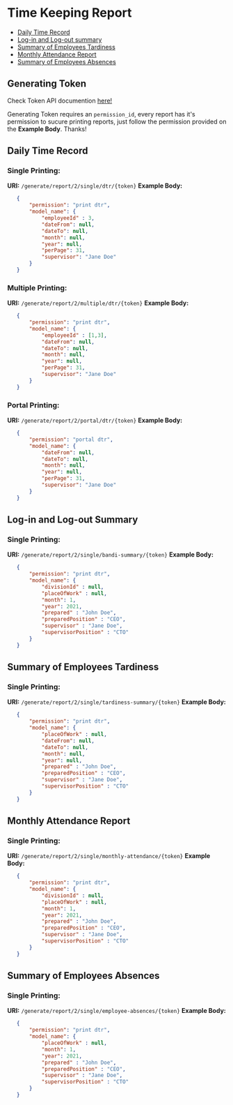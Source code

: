 # Time Keeping Report

- [Daily Time Record](#daily-time-record)
- [Log-in and Log-out summary](#log-in-and-log-out-summary)
- [Summary of Employees Tardiness](#summary-of-employees-tardiness)
- [Monthly Attendance Report](#monthly-attendance-report)
- [Summary of Employees Absences](#summary-of-employees-absences)

## Generating Token
Check Token API documention [here!](/api-docs/Token.yml)

Generating Token requires an `permission_id`, every report has it's permission to sucure printing reports, just follow the permission provided on the **Example Body**. Thanks!

## Daily Time Record
### Single Printing: 
 **URI:** `/generate/report/2/single/dtr/{token}`
 **Example Body:**
 ```json
    {
        "permission": "print dtr",
        "model_name": {
            "employeeId" : 3,
            "dateFrom": null,
            "dateTo": null,
            "month": null,
            "year": null,
            "perPage": 31,
            "supervisor": "Jane Doe"
        }
    }
 ```

### Multiple Printing: 
 **URI:** `/generate/report/2/multiple/dtr/{token}`
 **Example Body:**
 ```json
    {
        "permission": "print dtr",
        "model_name": {
            "employeeId" : [1,3],
            "dateFrom": null,
            "dateTo": null,
            "month": null,
            "year": null,
            "perPage": 31,
            "supervisor": "Jane Doe"
        }
    }
 ```

### Portal Printing: 
 **URI:** `/generate/report/2/portal/dtr/{token}`
 **Example Body:**
 ```json
    {
        "permission": "portal dtr",
        "model_name": {
            "dateFrom": null,
            "dateTo": null,
            "month": null,
            "year": null,
            "perPage": 31,
            "supervisor": "Jane Doe"
        }
    }
 ```

 ## Log-in and Log-out Summary
### Single Printing: 
 **URI:** `/generate/report/2/single/bandi-summary/{token}`
 **Example Body:**
 ```json
    {
        "permission": "print dtr",
        "model_name": {
            "divisionId" : null,
            "placeOfWork" : null,
            "month": 1,
            "year": 2021,
            "prepared" : "John Doe",
            "preparedPosition" : "CEO",
            "supervisor" : "Jane Doe",
            "supervisorPosition" : "CTO"
        }
    }
 ```

 ## Summary of Employees Tardiness
 ### Single Printing: 
 **URI:** `/generate/report/2/single/tardiness-summary/{token}`
 **Example Body:**
 ```json
    {
        "permission": "print dtr",
        "model_name": {
            "placeOfWork" : null,
            "dateFrom": null,
            "dateTo": null,
            "month": null,
            "year": null,
            "prepared" : "John Doe",
            "preparedPosition" : "CEO",
            "supervisor" : "Jane Doe",
            "supervisorPosition" : "CTO"
        }
    }
 ```

## Monthly Attendance Report
### Single Printing: 
 **URI:** `/generate/report/2/single/monthly-attendance/{token}`
 **Example Body:**
 ```json
    {
        "permission": "print dtr",
        "model_name": {
            "divisionId" : null,
            "placeOfWork" : null,
            "month": 1,
            "year": 2021,
            "prepared" : "John Doe",
            "preparedPosition" : "CEO",
            "supervisor" : "Jane Doe",
            "supervisorPosition" : "CTO"
        }
    }
```

## Summary of Employees Absences
### Single Printing: 
 **URI:** `/generate/report/2/single/employee-absences/{token}`
 **Example Body:**
 ```json
    {
        "permission": "print dtr",
        "model_name": {
            "placeOfWork" : null,
            "month": 1,
            "year": 2021,
            "prepared" : "John Doe",
            "preparedPosition" : "CEO",
            "supervisor" : "Jane Doe",
            "supervisorPosition" : "CTO"
        }
    }
```